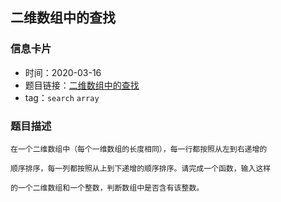 ## 二维数组中的查找
### 信息卡片
- 时间：2020-03-16
- 题目链接：[二维数组中的查找](https://www.nowcoder.com/practice/abc3fe2ce8e146608e868a70efebf62e?tpId=13&tqId=11154&tPage=1&rp=1&ru=/ta/coding-interviews&qru=/ta/coding-interviews/question-ranking)
- tag：`search` `array`
### 题目描述
```
在一个二维数组中（每个一维数组的长度相同），每一行都按照从左到右递增的

顺序排序，每一列都按照从上到下递增的顺序排序。请完成一个函数，输入这样

的一个二维数组和一个整数，判断数组中是否含有该整数。
```
